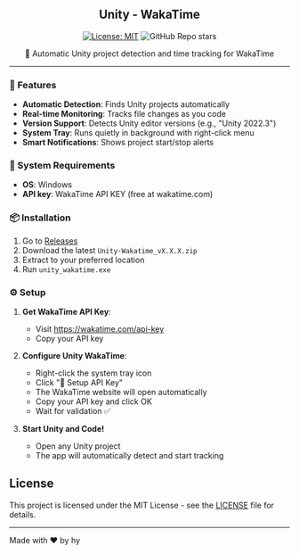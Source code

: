 <div align="center">

## Unity - WakaTime

[![License: MIT](https://img.shields.io/badge/License-MIT-skyblue.svg?style=for-the-badge&logo=github)](LICENSE)
![GitHub Repo stars](https://img.shields.io/github/stars/snow0406/Unity-Wakatime?style=for-the-badge&logo=github&color=%23ef8d9d)

🎯 Automatic Unity project detection and time tracking for WakaTime

---

</div>

### 🚀 Features

- **Automatic Detection**: Finds Unity projects automatically
- **Real-time Monitoring**: Tracks file changes as you code
- **Version Support**: Detects Unity editor versions (e.g., "Unity 2022.3")
- **System Tray**: Runs quietly in background with right-click menu
- **Smart Notifications**: Shows project start/stop alerts

### 🔧 System Requirements

- **OS**: Windows
- **API key**: WakaTime API KEY (free at wakatime.com)

### 📦 Installation

1. Go to [Releases](https://github.com/Snow0406/Unity-Wakatime/releases)
2. Download the latest `Unity-Wakatime_vX.X.X.zip`
3. Extract to your preferred location
4. Run `unity_wakatime.exe`

### ⚙️ Setup

1. **Get WakaTime API Key**:
    - Visit https://wakatime.com/api-key
    - Copy your API key

2. **Configure Unity WakaTime**:
    - Right-click the system tray icon
    - Click "🔑 Setup API Key"
    - The WakaTime website will open automatically
    - Copy your API key and click OK
    - Wait for validation ✅

3. **Start Unity and Code!**
    - Open any Unity project
    - The app will automatically detect and start tracking

## License

This project is licensed under the MIT License - see the [LICENSE](LICENSE) file for details.

---

Made with ♥ by hy